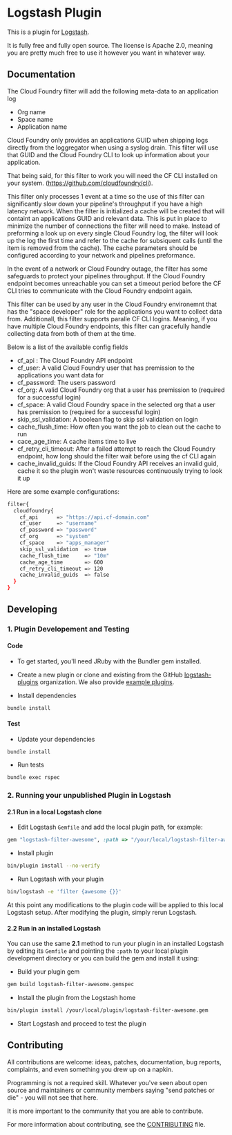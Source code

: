 # Logstash Plugin

This is a plugin for [Logstash](https://github.com/elasticsearch/logstash).

It is fully free and fully open source. The license is Apache 2.0, meaning you are pretty much free to use it however you want in whatever way.

## Documentation

The Cloud Foundry filter will add the following meta-data to an application log
- Org name
- Space name
- Application name

Cloud Foundry only provides an applications GUID when shipping logs directly from the loggregator when using a syslog drain. This filter will use that GUID and the Cloud Foundry CLI to look up information about your application. 

That being said, for this filter to work you will need the CF CLI installed on your system. (https://github.com/cloudfoundry/cli).

This filter only processes 1 event at a time so the use of this filter can significantly slow down your pipeline's throughput if you have a high latency network. When the filter is initialized a cache will be created that will containt an applications GUID and relevant data. This is put in place to minimize the number of connections the filter will need to make. Instead of preforming a look up on every single Cloud Foundry log, the filter will look up the log the first time and refer to the cache for subsiquent calls (until the item is removed from the cache). The cache parameters should be configured according to your network and pipelines preformance. 

In the event of a network or Cloud Foundry outage, the filter has some safeguards to protect your pipelines throughput. If the Cloud Foundry endpoint becomes unreachable you can set a timeout period before the CF CLI tries to communicate with the Cloud Foundry endpoint again. 

This filter can be used by any user in the Cloud Foundry environemnt that has the "space developer" role for the applications you want to collect data from. Additionall, this filter supports paralle CF CLI logins. Meaning, if you have multiple Cloud Foundry endpoints, this filter can gracefully handle collecting data from both of them at the time. 

Below is a list of the available config fields
- cf_api : The Cloud Foundry API endpoint
- cf_user: A valid Cloud Foundry user that has premission to the applications you want data for
- cf_password: The users password
- cf_org: A valid Cloud Foundry org that a user has premission to (required for a successful login)
- cf_space: A valid Cloud Foundry space in the selected org that a user has premission to (required for a successful login)
- skip_ssl_validation: A boolean flag to skip ssl validation on login
- cache_flush_time: How often you want the job to clean out the cache to run
- cace_age_time: A cache items time to live
- cf_retry_cli_timeout: After a failed attempt to reach the Cloud Foundry endpoint, how long should the filter wait before using the cf   CLI again
- cache_invalid_guids: If the Cloud Foundry API receives an invalid guid, cache it so the plugin won't waste resources continuously      trying to look it up
 
Here are some example configurations:
```sh
filter{
  cloudfoundry{
    cf_api      => "https://api.cf-domain.com"
    cf_user     => "username"
    cf_password => "password"
    cf_org      => "system"
    cf_space    => "apps_manager"
    skip_ssl_validation  => true
    cache_flush_time     => "10m"
    cache_age_time       => 600
    cf_retry_cli_timeout => 120
    cache_invalid_guids  => false
  }
}
```
## Developing

### 1. Plugin Developement and Testing

#### Code
- To get started, you'll need JRuby with the Bundler gem installed.

- Create a new plugin or clone and existing from the GitHub [logstash-plugins](https://github.com/logstash-plugins) organization. We also provide [example plugins](https://github.com/logstash-plugins?query=example).

- Install dependencies
```sh
bundle install
```

#### Test

- Update your dependencies

```sh
bundle install
```

- Run tests

```sh
bundle exec rspec
```

### 2. Running your unpublished Plugin in Logstash

#### 2.1 Run in a local Logstash clone

- Edit Logstash `Gemfile` and add the local plugin path, for example:
```ruby
gem "logstash-filter-awesome", :path => "/your/local/logstash-filter-awesome"
```
- Install plugin
```sh
bin/plugin install --no-verify
```
- Run Logstash with your plugin
```sh
bin/logstash -e 'filter {awesome {}}'
```
At this point any modifications to the plugin code will be applied to this local Logstash setup. After modifying the plugin, simply rerun Logstash.

#### 2.2 Run in an installed Logstash

You can use the same **2.1** method to run your plugin in an installed Logstash by editing its `Gemfile` and pointing the `:path` to your local plugin development directory or you can build the gem and install it using:

- Build your plugin gem
```sh
gem build logstash-filter-awesome.gemspec
```
- Install the plugin from the Logstash home
```sh
bin/plugin install /your/local/plugin/logstash-filter-awesome.gem
```
- Start Logstash and proceed to test the plugin

## Contributing

All contributions are welcome: ideas, patches, documentation, bug reports, complaints, and even something you drew up on a napkin.

Programming is not a required skill. Whatever you've seen about open source and maintainers or community members  saying "send patches or die" - you will not see that here.

It is more important to the community that you are able to contribute.

For more information about contributing, see the [CONTRIBUTING](https://github.com/elasticsearch/logstash/blob/master/CONTRIBUTING.md) file.
